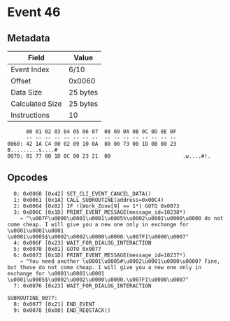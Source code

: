 # Event 46

## Metadata

| Field           | Value    |
|-----------------|----------|
| Event Index     | 6/10     |
| Offset          | 0x0060   |
| Data Size       | 25 bytes |
| Calculated Size | 25 bytes |
| Instructions    | 10       |

```
      00 01 02 03 04 05 06 07  08 09 0A 0B 0C 0D 0E 0F
      -- -- -- -- -- -- -- --  -- -- -- -- -- -- -- --
0060: 42 1A C4 00 02 09 10 0A  80 00 73 00 1D 0B 80 23  B.........s....#
0070: 01 77 00 1D 0C 80 23 21  00                       .w....#!.       
```

## Opcodes

```
  0: 0x0060 [0x42] SET_CLI_EVENT_CANCEL_DATA()
  1: 0x0061 [0x1A] CALL_SUBROUTINE(address=0x00C4)
  2: 0x0064 [0x02] IF !(Work_Zone[9] == 1*) GOTO 0x0073
  3: 0x006C [0x1D] PRINT_EVENT_MESSAGE(message_id=10238*)
    → "\u007F\u0000\u0001\u0001\u0005%\u0002\u0001\u0000\u0000 do not come cheap. I will give you a new one only in exchange for \u0001\u0001\u0001 \u0001\u0005$\u0002\u0002\u0000\u0000.\u007F1\u0000\u0007"
  4: 0x006F [0x23] WAIT_FOR_DIALOG_INTERACTION
  5: 0x0070 [0x01] GOTO 0x0077
  6: 0x0073 [0x1D] PRINT_EVENT_MESSAGE(message_id=10237*)
    → "You need another \u0001\u0005#\u0002\u0001\u0000\u0000? Fine, but these do not come cheap. I will give you a new one only in exchange for \u0001\u0001\u0001 \u0001\u0005$\u0002\u0002\u0000\u0000.\u007F1\u0000\u0007"
  7: 0x0076 [0x23] WAIT_FOR_DIALOG_INTERACTION

SUBROUTINE_0077:
  8: 0x0077 [0x21] END_EVENT
  9: 0x0078 [0x00] END_REQSTACK()
```
